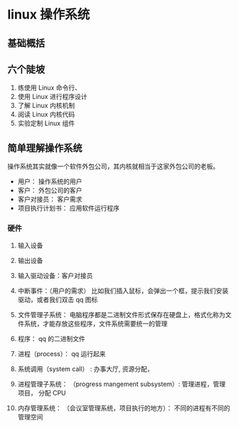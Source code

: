 # linux 操作系统

## 基础概括

## 六个陡坡

1. 练使用 Linux 命令行、
2. 使用 Linux 进行程序设计
3. 了解 Linux 内核机制
4. 阅读 Linux 内核代码
5. 实验定制 Linux 组件

## 简单理解操作系统

操作系统其实就像一个软件外包公司，其内核就相当于这家外包公司的老板。

-   用户： 操作系统的用户
-   客户： 外包公司的客户
-   客户对接员： 客户需求
-   项目执行计划书： 应用软件运行程序

### 硬件

1. 输入设备

2. 输出设备

3. 输入驱动设备：客户对接员
4. 中断事件：（用户的需求） 比如我们插入鼠标，会弹出一个框，提示我们安装驱动，或者我们双击 qq 图标
5. 文件管理子系统： 电脑程序都是二进制文件形式保存在硬盘上，格式化称为文件系统，才能存放这些程序，文件系统需要统一的管理
6. 程序： qq 的二进制文件
7. 进程（process）： qq 运行起来
8. 系统调用（system call） : 办事大厅, 资源分配，
9. 进程管理子系统： （progress mangement subsystem）: 管理进程，管理项目， 分配 CPU
10. 内存管理系统： （会议室管理系统，项目执行的地方）： 不同的进程有不同的管理空间
